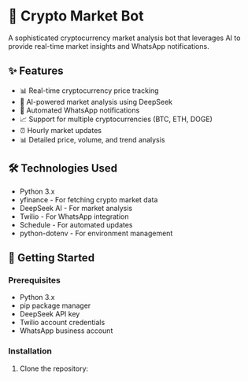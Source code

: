 # 🚀 Crypto Market Bot

A sophisticated cryptocurrency market analysis bot that leverages AI to provide real-time market insights and WhatsApp notifications.

## ✨ Features

- 📊 Real-time cryptocurrency price tracking
- 🤖 AI-powered market analysis using DeepSeek
- 📱 Automated WhatsApp notifications
- 📈 Support for multiple cryptocurrencies (BTC, ETH, DOGE)
- ⏰ Hourly market updates
- 📊 Detailed price, volume, and trend analysis

## 🛠️ Technologies Used

- Python 3.x
- yfinance - For fetching crypto market data
- DeepSeek AI - For market analysis
- Twilio - For WhatsApp integration
- Schedule - For automated updates
- python-dotenv - For environment management

## 🚀 Getting Started

### Prerequisites

- Python 3.x
- pip package manager
- DeepSeek API key
- Twilio account credentials
- WhatsApp business account

### Installation

1. Clone the repository:
